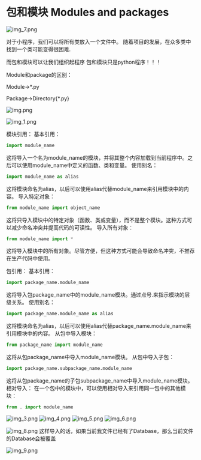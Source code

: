 # 包和模块 Modules and packages
![img_7.png](img_7.png)

对于小程序，我们可以将所有类放入一个文件中。
随着项目的发展，在众多类中找到一个类可能变得很困难.

而包和模块可以让我们组织起程序
包和模块只是python程序！！！

Module和package的区别：

Module->*.py

Package->Directory{*.py}

![img.png](img.png)

![img_1.png](img_1.png)

模块引用：
基本引用：
```python
import module_name
```
这将导入一个名为module_name的模块，并将其整个内容加载到当前程序中。之后可以使用module_name中定义的函数、类和变量。
使用别名：
```python
import module_name as alias

```
这将模块命名为alias，以后可以使用alias代替module_name来引用模块中的内容。
导入特定对象：
```python
from module_name import object_name

```
这将只导入模块中的特定对象（函数、类或变量），而不是整个模块。这种方式可以减少命名冲突并提高代码的可读性。
导入所有对象：
```python
from module_name import *

```
这将导入模块中的所有对象。尽管方便，但这种方式可能会导致命名冲突，不推荐在生产代码中使用。


包引用：
基本引用：
```python
import package_name.module_name

```
这将导入包package_name中的module_name模块。通过点号.来指示模块的层级关系。
使用别名：
```python
import package_name.module_name as alias

```
这将模块命名为alias，以后可以使用alias代替package_name.module_name来引用模块中的内容。
从包中导入模块：
```python
from package_name import module_name

```
这将从包package_name中导入module_name模块。
从包中导入子包：
```python
import package_name.subpackage_name.module_name

```
这将从包package_name的子包subpackage_name中导入module_name模块。
相对导入：
在一个包中的模块中，可以使用相对导入来引用同一包中的其他模块：
```python
from . import module_name
```

![img_3.png](img_3.png)
![img_4.png](img_4.png)
![img_5.png](img_5.png)
![img_6.png](img_6.png)

![img_8.png](img_8.png)
这样导入的话，如果当前我文件已经有了Database，那么当前文件的Database会被覆盖

![img_9.png](img_9.png)